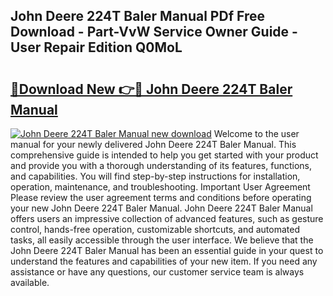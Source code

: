 ## John Deere 224T Baler Manual PDf Free Download - Part-VvW Service Owner Guide - User Repair Edition Q0MoL

# <h2><a href="http://bc94997.oget.top/?id=John+Deere+224T+Baler+Manual">🔗Download New 👉🔴 John Deere 224T Baler Manual</a></h2>

[![John Deere 224T Baler Manual new download](https://i.imgur.com/5g1atiW.png)](http://bc94997.oget.top/?id=John+Deere+224T+Baler+Manual)
Welcome to the user manual for your newly delivered John Deere 224T Baler Manual. This comprehensive guide is intended to help you get started with your product and provide you with a thorough understanding of its features, functions, and capabilities. You will find step-by-step instructions for installation, operation, maintenance, and troubleshooting. Important User Agreement Please review the user agreement terms and conditions before operating your new John Deere 224T Baler Manual. John Deere 224T Baler Manual offers users an impressive collection of advanced features, such as gesture control, hands-free operation, customizable shortcuts, and automated tasks, all easily accessible through the user interface. We believe that the John Deere 224T Baler Manual has been an essential guide in your quest to understand the features and capabilities of your new item. If you need any assistance or have any questions, our customer service team is always available.
